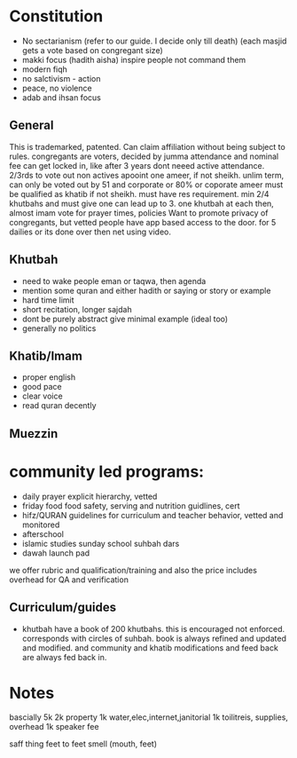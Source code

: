 # Constitution
 - No sectarianism (refer to our guide. I decide only till death)
    (each masjid gets a vote based on congregant size)
 - makki focus (hadith aisha)
    inspire people not command them
 - modern fiqh
 - no salctivism - action
 - peace, no violence
 - adab and ihsan focus

## General
This is trademarked, patented. Can claim affiliation without
being subject to rules.
congregants are voters, decided by jumma attendance and nominal fee
can get locked in, like after 3 years dont neeed active attendance.
2/3rds to vote out non actives
apooint one ameer, if not sheikh.
unlim term, can only be voted out by 51 and corporate
or 80%
or coporate
ameer must be qualified as khatib if not sheikh.
must have res requirement. min 2/4 khutbahs and must give one
can lead up to 3. one khutbah at each then, almost imam
vote for prayer times, policies
Want to promote privacy of congregants, but vetted people
have app based access to the door. for 5 dailies or its done over 
then net using video.

## Khutbah
 - need to wake people eman or taqwa, then agenda
 - mention some quran and either hadith or saying or story or example
 - hard time limit 
 - short recitation, longer sajdah
 - dont be purely abstract give minimal example (ideal too)
 - generally no politics
## Khatib/Imam
 - proper english 
 - good pace 
 - clear voice
 - read quran decently
## Muezzin

# community led programs:
 - daily prayer
    explicit hierarchy, vetted
 - friday food
    food safety, serving and nutrition guidlines, cert
 - hifz/QURAN
    guidelines for curriculum and teacher behavior, vetted and monitored
 - afterschool
 - islamic studies
    sunday school
    suhbah dars
 - dawah launch pad

we offer rubric and qualification/training 
and also the price includes overhead for
QA and verification


## Curriculum/guides
- khutbah
    have a book of 200 khutbahs. this is encouraged not enforced. corresponds with circles
    of suhbah. book is always refined and updated and modified. and community and khatib modifications and feed back are always fed back in.


# Notes

bascially 5k
2k property
1k water,elec,internet,janitorial
1k toilitreis, supplies, overhead
1k speaker fee

saff thing
feet to feet
smell (mouth, feet)

